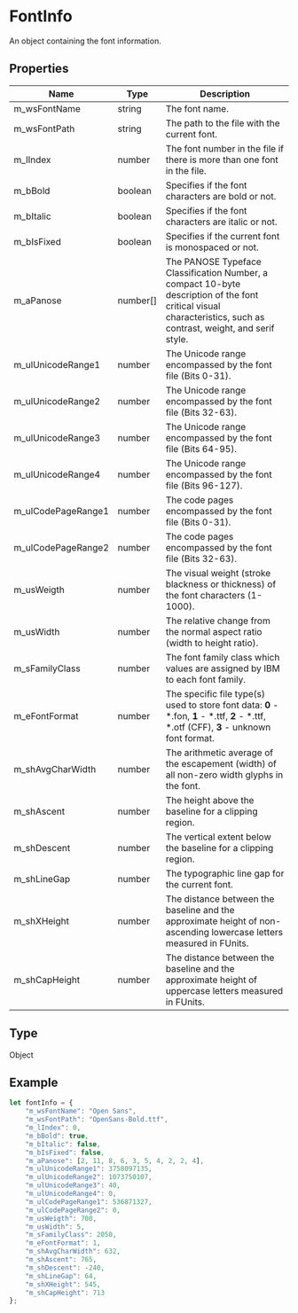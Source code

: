 # FontInfo

An object containing the font information.

## Properties

| Name | Type | Description |
| ---- | ---- | ----------- |
| m_wsFontName | string | The font name. |
| m_wsFontPath | string | The path to the file with the current font. |
| m_lIndex | number | The font number in the file if there is more than one font in the file. |
| m_bBold | boolean | Specifies if the font characters are bold or not. |
| m_bItalic | boolean | Specifies if the font characters are italic or not. |
| m_bIsFixed | boolean | Specifies if the current font is monospaced or not. |
| m_aPanose | number[] | The PANOSE Typeface Classification Number, a compact 10-byte description of the font critical visual characteristics, such as contrast, weight, and serif style. |
| m_ulUnicodeRange1 | number | The Unicode range encompassed by the font file (Bits 0-31). |
| m_ulUnicodeRange2 | number | The Unicode range encompassed by the font file (Bits 32-63). |
| m_ulUnicodeRange3 | number | The Unicode range encompassed by the font file (Bits 64-95). |
| m_ulUnicodeRange4 | number | The Unicode range encompassed by the font file (Bits 96-127). |
| m_ulCodePageRange1 | number | The code pages encompassed by the font file (Bits 0-31). |
| m_ulCodePageRange2 | number | The code pages encompassed by the font file (Bits 32-63). |
| m_usWeigth | number | The visual weight (stroke blackness or thickness) of the font characters (1-1000). |
| m_usWidth | number | The relative change from the normal aspect ratio (width to height ratio). |
| m_sFamilyClass | number | The font family class which values are assigned by IBM to each font family. |
| m_eFontFormat | number | The specific file type(s) used to store font data: **0** - *.fon, **1** - *.ttf, **2** - *.ttf, *.otf (CFF), **3** - unknown font format. |
| m_shAvgCharWidth | number | The arithmetic average of the escapement (width) of all non-zero width glyphs in the font. |
| m_shAscent | number | The height above the baseline for a clipping region. |
| m_shDescent | number | The vertical extent below the baseline for a clipping region. |
| m_shLineGap | number | The typographic line gap for the current font. |
| m_shXHeight | number | The distance between the baseline and the approximate height of non-ascending lowercase letters measured in FUnits. |
| m_shCapHeight | number | The distance between the baseline and the approximate height of uppercase letters measured in FUnits. |
## Type

Object



## Example

```javascript editor-xlsx
let fontInfo = {
    "m_wsFontName": "Open Sans",
    "m_wsFontPath": "OpenSans-Bold.ttf",
    "m_lIndex": 0,
    "m_bBold": true,
    "m_bItalic": false,
    "m_bIsFixed": false,
    "m_aPanose": [2, 11, 8, 6, 3, 5, 4, 2, 2, 4],
    "m_ulUnicodeRange1": 3758097135,
    "m_ulUnicodeRange2": 1073750107,
    "m_ulUnicodeRange3": 40,
    "m_ulUnicodeRange4": 0,
    "m_ulCodePageRange1": 536871327,
    "m_ulCodePageRange2": 0,
    "m_usWeigth": 700,
    "m_usWidth": 5,
    "m_sFamilyClass": 2050,
    "m_eFontFormat": 1,
    "m_shAvgCharWidth": 632,
    "m_shAscent": 765,
    "m_shDescent": -240,
    "m_shLineGap": 64,
    "m_shXHeight": 545,
    "m_shCapHeight": 713
};
```
